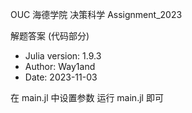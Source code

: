 OUC 海德学院 决策科学 Assignment_2023

解题答案 (代码部分)

- Julia version: 1.9.3
- Author: Way1and
- Date: 2023-11-03


在 main.jl 中设置参数
运行  main.jl 即可
